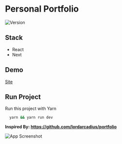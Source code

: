 # Personal Portfolio

![Version](https://img.shields.io/github/package-json/v/kleberbarilli/my-portfolio)

## Stack

-   React
-   Next

## Demo

[Site](https://github.com/KleberBarilli/my-portfolio)

## Run Project

Run this project with Yarn

```bash
  yarn && yarn run dev
```

**Inspired By: https://github.com/lordarcadius/portfolio**

![App Screenshot](https://kleber-barilli-public.s3.amazonaws.com/header.png)
